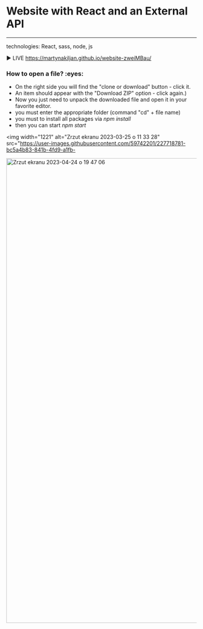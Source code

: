 
<h1> Website with React and an External API </h1>

-------

technologies: React, sass, node, js 

:arrow_forward: LIVE https://martynakiljan.github.io/website-zweiMBau/

<h3>How to open a file? :eyes: </h3>

* On the right side you will find the "clone or download" button - click it.
* An item should appear with the "Download ZIP" option - click again.)
* Now you just need to unpack the downloaded file and open it in your favorite editor.
* you must enter the appropriate folder (command "cd" + file name)
* you must to install all packages via *npm install*
* then you can start *npm start*



<img width="1221" alt="Zrzut ekranu 2023-03-25 o 11 33 28" src="https://user-images.githubusercontent.com/59742201/227718781-bc5a4b83-841b-4fd9-a1fb-


<img width="1232" alt="Zrzut ekranu 2023-04-24 o 19 47 06" src="https://user-images.githubusercontent.com/59742201/234075781-5301757d-bd73-4c75-aff5-593075050992.png">








